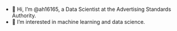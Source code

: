 - 👋 Hi, I’m @ah16165, a Data Scientist at the Advertising Standards Authority.
- 👀 I’m interested in machine learning and data science.

<!---
ah161652/ah161652 is a ✨ special ✨ repository because its `README.md` (this file) appears on your GitHub profile.
You can click the Preview link to take a look at your changes.
--->
